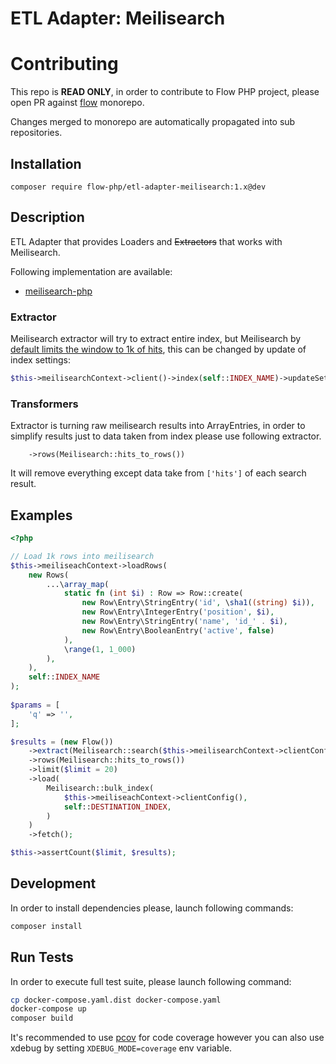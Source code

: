 # ETL Adapter: Meilisearch

# Contributing

This repo is **READ ONLY**, in order to contribute to Flow PHP project, please
open PR against [flow](https://github.com/flow-php/flow) monorepo.

Changes merged to monorepo are automatically propagated into sub repositories.

## Installation

```
composer require flow-php/etl-adapter-meilisearch:1.x@dev
```

## Description

ETL Adapter that provides Loaders and <s>Extractors</s> that works with Meilisearch.

Following implementation are available: 
- [meilisearch-php](https://github.com/meilisearch/meilisearch-php) 

### Extractor

Meilisearch extractor will try to extract entire index, but Meilisearch by [default limits the window
to 1k of hits](https://www.meilisearch.com/docs/reference/api/settings#pagination), this can be changed by update
of index settings:
```php
$this->meilisearchContext->client()->index(self::INDEX_NAME)->updateSettings(['pagination' => ['maxTotalHits' => 10000]]);
```

### Transformers

Extractor is turning raw meilisearch results into ArrayEntries, 
in order to simplify results just to data taken from index please use following extractor.

```
    ->rows(Meilisearch::hits_to_rows())
```

It will remove everything except data take from `['hits']` of each search result. 

## Examples

```php 
<?php

// Load 1k rows into meilisearch
$this->meiliseachContext->loadRows(
    new Rows(
        ...\array_map(
            static fn (int $i) : Row => Row::create(
                new Row\Entry\StringEntry('id', \sha1((string) $i)),
                new Row\Entry\IntegerEntry('position', $i),
                new Row\Entry\StringEntry('name', 'id_' . $i),
                new Row\Entry\BooleanEntry('active', false)
            ),
            \range(1, 1_000)
        ),
    ),
    self::INDEX_NAME
);
 
$params = [
    'q' => '',
];

$results = (new Flow())
    ->extract(Meilisearch::search($this->meilisearchContext->clientConfig(), $params, self::INDEX_NAME))
    ->rows(Meilisearch::hits_to_rows())
    ->limit($limit = 20)
    ->load(
        Meilisearch::bulk_index(
            $this->meiliseachContext->clientConfig(),
            self::DESTINATION_INDEX,
        )
    )
    ->fetch();

$this->assertCount($limit, $results);

```

## Development

In order to install dependencies please, launch following commands:

```bash
composer install
```

## Run Tests

In order to execute full test suite, please launch following command:

```bash
cp docker-compose.yaml.dist docker-compose.yaml
docker-compose up
composer build
```

It's recommended to use [pcov](https://pecl.php.net/package/pcov) for code coverage however you can also use
xdebug by setting `XDEBUG_MODE=coverage` env variable.
